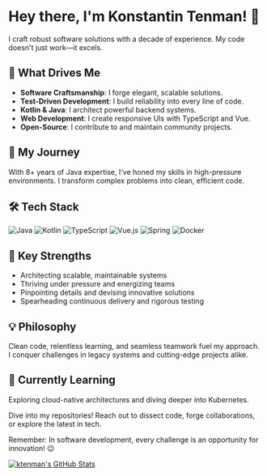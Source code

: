 # Hey there, I'm Konstantin Tenman! 👋

I craft robust software solutions with a decade of experience. My code doesn't just work—it excels.

## 🚀 What Drives Me

- **Software Craftsmanship**: I forge elegant, scalable solutions.
- **Test-Driven Development**: I build reliability into every line of code.
- **Kotlin & Java**: I architect powerful backend systems.
- **Web Development**: I create responsive UIs with TypeScript and Vue.
- **Open-Source**: I contribute to and maintain community projects.

## 💼 My Journey

With 8+ years of Java expertise, I've honed my skills in high-pressure environments. I transform complex problems into clean, efficient code.

## 🛠️ Tech Stack

![Java](https://img.shields.io/badge/-Java-007396?style=flat-square&logo=java)
![Kotlin](https://img.shields.io/badge/-Kotlin-0095D5?style=flat-square&logo=kotlin)
![TypeScript](https://img.shields.io/badge/-TypeScript-3178C6?style=flat-square&logo=typescript)
![Vue.js](https://img.shields.io/badge/-Vue.js-4FC08D?style=flat-square&logo=vue.js)
![Spring](https://img.shields.io/badge/-Spring-6DB33F?style=flat-square&logo=spring)
![Docker](https://img.shields.io/badge/-Docker-2496ED?style=flat-square&logo=docker)

## 🌟 Key Strengths

- Architecting scalable, maintainable systems
- Thriving under pressure and energizing teams
- Pinpointing details and devising innovative solutions
- Spearheading continuous delivery and rigorous testing

## 💡 Philosophy

Clean code, relentless learning, and seamless teamwork fuel my approach. I conquer challenges in legacy systems and cutting-edge projects alike.

## 🌱 Currently Learning

Exploring cloud-native architectures and diving deeper into Kubernetes.

Dive into my repositories! Reach out to dissect code, forge collaborations, or explore the latest in tech.

Remember: In software development, every challenge is an opportunity for innovation! 😉

[![ktenman's GitHub Stats](https://stats.quine.sh/ktenman/github?theme=dark)](https://quine.sh?utm_source=widgets&utm_campaign=ktenman)
